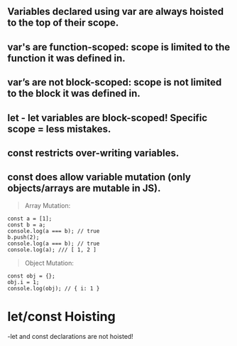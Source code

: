 ## Variables declared using var are always hoisted to the top of their scope.

## var's are function-scoped: scope is limited to the function it was defined in.


## var’s are not block-scoped: scope is not limited to the block it was defined in.
## let - let variables are block-scoped! Specific scope = less mistakes.
## const restricts over-writing variables.
## const does allow variable mutation (only objects/arrays are mutable in JS).

>Array Mutation:
```
const a = [1];
const b = a;
console.log(a === b); // true
b.push(2);
console.log(a === b); // true
console.log(a); /// [ 1, 2 ]
```
>Object Mutation:
```
const obj = {};
obj.i = 1;
console.log(obj); // { i: 1 }
```
# let/const Hoisting
-let and const declarations are not hoisted!





